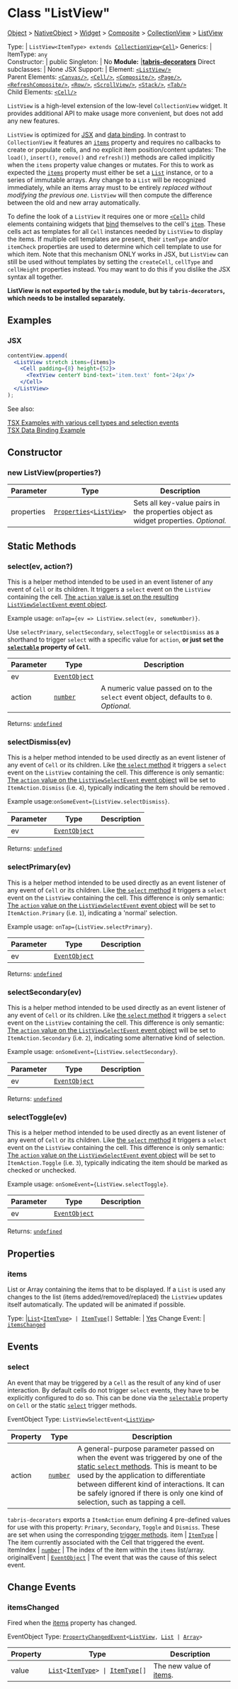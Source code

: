 ---
---
# Class "ListView"

<a href="https://developer.mozilla.org/en-US/docs/Web/JavaScript/Reference/Global_Objects/Object" title="View &quot;Object&quot; on MDN">Object</a> > <a href="NativeObject.html" title="NativeObject Class Reference">NativeObject</a> > <a href="Widget.html" title="Widget Class Reference">Widget</a> > <a href="Composite.html" title="Composite Class Reference">Composite</a> > <a href="CollectionView.html" title="CollectionView Class Reference">CollectionView</a> > <a href="#" >ListView</a>

Type: | <code style="white-space: nowrap">ListView&lt;ItemType&gt; extends <a href="CollectionView.html" title="CollectionView Class Reference">CollectionView</a>&lt;<a href="Cell.html" title="Cell Class Reference">Cell</a>&gt;</code>
Generics: | <span id="generics">ItemType: <code style="white-space: nowrap"><a title="Literally any JavaScript value">any</a></code><br/></span>
Constructor: | public
Singleton: | No
**Module:** |<a href="https://www.npmjs.com/package/tabris-decorators" >**tabris-decorators**</a>
Direct subclasses: | None
JSX Support: | Element: <code style="white-space: nowrap"><a href="#" >&lt;ListView/&gt;</a></code><br/>Parent Elements: <code style="white-space: nowrap"><a href="Canvas.html" title="Canvas Class Reference">&lt;Canvas/&gt;</a></code>, <code style="white-space: nowrap"><a href="Cell.html" title="Cell Class Reference">&lt;Cell/&gt;</a></code>, <code style="white-space: nowrap"><a href="Composite.html" title="Composite Class Reference">&lt;Composite/&gt;</a></code>, <code style="white-space: nowrap"><a href="Page.html" title="Page Class Reference">&lt;Page/&gt;</a></code>, <code style="white-space: nowrap"><a href="RefreshComposite.html" title="RefreshComposite Class Reference">&lt;RefreshComposite/&gt;</a></code>, <code style="white-space: nowrap"><a href="Row.html" title="Row Class Reference">&lt;Row/&gt;</a></code>, <code style="white-space: nowrap"><a href="ScrollView.html" title="ScrollView Class Reference">&lt;ScrollView/&gt;</a></code>, <code style="white-space: nowrap"><a href="Stack.html" title="Stack Class Reference">&lt;Stack/&gt;</a></code>, <code style="white-space: nowrap"><a href="Tab.html" title="Tab Class Reference">&lt;Tab/&gt;</a></code><br/>Child Elements: <code style="white-space: nowrap"><a href="Cell.html" title="Cell Class Reference">&lt;Cell/&gt;</a></code><br/>

`ListView` is a high-level extension of the low-level `CollectionView` widget. It provides additional API to make usage more convenient, but does not add any new features.

`ListView` is optimized for [JSX](../JSX.md) and [data binding](../databinding/index.md). In contrast to `CollectionView` it features an [`items`](#items) property and requires no callbacks to create or populate cells, and no explicit item position/content updates: The `load()`, `insert()`, `remove()` and `refresh()`) methods are called implicitly when the `items` property value changes or mutates. For this to work as expected the [`items`](#items) property must either be set a [`List`](./List.md) instance, or to a series of immutable arrays. Any change to a `List` will be recognized immediately, while an items array must to be entirely *replaced without modifying the previous one*. `ListView` will then compute the difference between the old and new array automatically.

To define the look of a `ListView` it requires one or more [`<Cell>`](./Cell.md) child elements containing widgets that [bind](../databinding/@component#one-way-bindings) themselves to the cell's [`item`](./Cell.md#item). These cells act as templates for all `Cell` instances needed by `ListView` to display the items. If multiple cell templates are present, their `itemType` and/or `itemCheck` properties are used to determine which cell template to use for which item. Note that this mechanism ONLY works in JSX, but `ListView` can still be used without templates by setting the `createCell`, `cellType` and `cellHeight` properties instead. You may want to do this if you dislike the JSX syntax all together.

**ListView is not exported by the `tabris` module, but by `tabris-decorators`, which needs to be installed separately.**


## Examples
### JSX


```jsx
contentView.append(
  <ListView stretch items={items}>
    <Cell padding={8} height={52}>
      <TextView centerY bind-text='item.text' font='24px'/>
    </Cell>
  </ListView>
);
```


See also:
  
[<span class='language tsx'>TSX</span> Examples with various cell types and selection events](https://github.com/eclipsesource/tabris-decorators/tree/v3.3.0/examples/listview-cells)  
[<span class='language tsx'>TSX</span> Data Binding Example](https://github.com/eclipsesource/tabris-decorators/tree/v3.3.0/examples/bind-listview-list)

## Constructor

### new ListView(properties?)

Parameter|Type|Description
-|-|-
properties | <code style="white-space: nowrap"><a href="../types.html#propertieswidget" title="Properties&lt;Widget&gt;">Properties</a>&lt;<a href="#" >ListView</a>&gt;</code> | Sets all key-value pairs in the properties object as widget properties. *Optional.*

## Static Methods

### select(ev, action?)



This is a helper method intended to be used in an event listener of any event of `Cell` or its children. It triggers a `select` event on the `ListView` containing the cell. [The `action` value is set on the resulting `ListViewSelectEvent` event object](#select).

Example usage: `onTap={ev => ListView.select(ev, someNumber)}`.

 Use `selectPrimary`, `selectSecondary`, `selectToggle` or `selectDismiss` as a shorthand to trigger `select` with a specific value for `action`, **or just set the [`selectable`](./Cell.md#selectable) property of `Cell`**.


Parameter|Type|Description
-|-|-
ev | <code style="white-space: nowrap"><a href="EventObject.html" title="EventObject Class Reference">EventObject</a></code> | 
action | <code style="white-space: nowrap"><a href="https://developer.mozilla.org/en-US/docs/Web/JavaScript/Data_structures#Number_type" title="View &quot;number&quot; on MDN">number</a></code> | A numeric value passed on to the `select` event object, defaults to `0`. *Optional.*


Returns: <code style="white-space: nowrap"><a href="https://developer.mozilla.org/en-US/docs/Web/JavaScript/Data_structures#Undefined_type" title="View &quot;undefined&quot; on MDN">undefined</a></code>

### selectDismiss(ev)



This is a helper method intended to be used directly as an event listener of any event of `Cell` or its children. Like [the `select` method](#selectev-action) it  triggers a `select` event on the `ListView` containing the cell. This difference is only semantic: [The `action` value on the `ListViewSelectEvent` event object](#select) will be set to `ItemAction.Dismiss` (i.e. `4`), typically indicating the item should be removed .

Example usage:`onSomeEvent={ListView.selectDismiss}`.


Parameter|Type|Description
-|-|-
ev | <code style="white-space: nowrap"><a href="EventObject.html" title="EventObject Class Reference">EventObject</a></code> | 


Returns: <code style="white-space: nowrap"><a href="https://developer.mozilla.org/en-US/docs/Web/JavaScript/Data_structures#Undefined_type" title="View &quot;undefined&quot; on MDN">undefined</a></code>

### selectPrimary(ev)



This is a helper method intended to be used directly as an event listener of any event of `Cell` or its children. Like [the `select` method](#selectev-action) it triggers a `select` event on the `ListView` containing the cell. This difference is only semantic: [The `action` value on the `ListViewSelectEvent` event object](#select) will be set to `ItemAction.Primary` (i.e. `1`), indicating a 'normal' selection.

Example usage: `onTap={ListView.selectPrimary}`.


Parameter|Type|Description
-|-|-
ev | <code style="white-space: nowrap"><a href="EventObject.html" title="EventObject Class Reference">EventObject</a></code> | 


Returns: <code style="white-space: nowrap"><a href="https://developer.mozilla.org/en-US/docs/Web/JavaScript/Data_structures#Undefined_type" title="View &quot;undefined&quot; on MDN">undefined</a></code>

### selectSecondary(ev)



This is a helper method intended to be used directly as an event listener of any event of `Cell` or its children. Like [the `select` method](#selectev-action) it  triggers a `select` event on the `ListView` containing the cell. This difference is only semantic: [The `action` value on the `ListViewSelectEvent` event object](#select) will be set to `ItemAction.Secondary` (i.e. `2`), indicating some alternative kind of selection.

Example usage: `onSomeEvent={ListView.selectSecondary}`.


Parameter|Type|Description
-|-|-
ev | <code style="white-space: nowrap"><a href="EventObject.html" title="EventObject Class Reference">EventObject</a></code> | 


Returns: <code style="white-space: nowrap"><a href="https://developer.mozilla.org/en-US/docs/Web/JavaScript/Data_structures#Undefined_type" title="View &quot;undefined&quot; on MDN">undefined</a></code>

### selectToggle(ev)



This is a helper method intended to be used directly as an event listener of any event of `Cell` or its children. Like [the `select` method](#selectev-action) it  triggers a `select` event on the `ListView` containing the cell. This difference is only semantic: [The `action` value on the `ListViewSelectEvent` event object](#select) will be set to `ItemAction.Toggle` (i.e. `3`), typically indicating the item should be marked as checked or unchecked.

Example usage: `onSomeEvent={ListView.selectToggle}`.


Parameter|Type|Description
-|-|-
ev | <code style="white-space: nowrap"><a href="EventObject.html" title="EventObject Class Reference">EventObject</a></code> | 


Returns: <code style="white-space: nowrap"><a href="https://developer.mozilla.org/en-US/docs/Web/JavaScript/Data_structures#Undefined_type" title="View &quot;undefined&quot; on MDN">undefined</a></code>


## Properties

### items


List or Array containing the items that to be displayed. If a `List` is used any changes to the list (items added/removed/replaced) the `ListView` updates itself automatically. The updated will be animated if possible.

Type: |<code style="white-space: nowrap"><a href="List.html" title="List Class Reference">List</a>&lt;<a href="#generics" title="Generic Parameter&quot;ItemType&quot;">ItemType</a>&gt; &#124; <a href="#generics" title="Generic Parameter&quot;ItemType&quot;">ItemType</a>[]</code>
Settable: | <a href="../widget-basics.html#widget-properties" >Yes</a>
Change Event: | [`itemsChanged`](#itemschanged)





## Events

### select

An event that may be triggered by a `Cell` as the result of any kind of user interaction. By default cells do not trigger `select` events, they have to be explicitly configured to do so. This can be done via the [`selectable`](./Cell.md#selectable) property on `Cell` or the static [`select`](#selectprimaryev) trigger methods.

EventObject Type: <code style="white-space: nowrap">ListViewSelectEvent&lt;<a href="#" >ListView</a>&gt;</code>

Property|Type|Description
-|-|-
action | <code style="white-space: nowrap"><a href="https://developer.mozilla.org/en-US/docs/Web/JavaScript/Data_structures#Number_type" title="View &quot;number&quot; on MDN">number</a></code> | A general-purpose parameter passed on when the event was triggered by one of the [static `select` methods](#selectev-action). This is meant to be used by the application to differentiate between different kind of interactions. It can be safely ignored if there is only one kind of selection, such as tapping a cell.

`tabris-decorators` exports a `ItemAction` enum defining 4 pre-defined values for use with this property: `Primary`, `Secondary`, `Toggle` and `Dismiss`. These are set when using the corresponding [trigger methods](#selectprimaryev).
item | <code style="white-space: nowrap"><a href="#generics" title="Generic Parameter&quot;ItemType&quot;">ItemType</a></code> | The item currently associated with the Cell that triggered the event.
itemIndex | <code style="white-space: nowrap"><a href="https://developer.mozilla.org/en-US/docs/Web/JavaScript/Data_structures#Number_type" title="View &quot;number&quot; on MDN">number</a></code> | The index of the item within the `items` list/array.
originalEvent | <code style="white-space: nowrap"><a href="EventObject.html" title="EventObject Class Reference">EventObject</a></code> | The event that was the cause of this select event.

## Change Events

### itemsChanged

Fired when the [items](#items) property has changed.

EventObject Type: <code style="white-space: nowrap"><a href="../types.html#propertychangedeventtargettype-valuetype" title="PropertyChangedEvent&lt;TargetType, ValueType&gt;">PropertyChangedEvent</a>&lt;<a href="#" >ListView</a>, <a href="List.html" title="List Class Reference">List</a> &#124; <a href="https://developer.mozilla.org/en-US/docs/Web/JavaScript/Reference/Global_Objects/Array" title="View &quot;Array&quot; on MDN">Array</a>&gt;</code>

Property|Type|Description
-|-|-
value | <code style="white-space: nowrap"><a href="List.html" title="List Class Reference">List</a>&lt;<a href="#generics" title="Generic Parameter&quot;ItemType&quot;">ItemType</a>&gt; &#124; <a href="#generics" title="Generic Parameter&quot;ItemType&quot;">ItemType</a>[]</code> | The new value of [items](#items).

